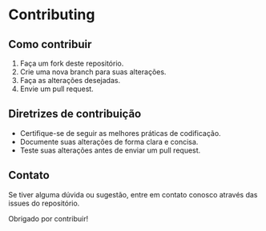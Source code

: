 # Contributing

## Como contribuir

1. Faça um fork deste repositório.
2. Crie uma nova branch para suas alterações.
3. Faça as alterações desejadas.
4. Envie um pull request.

## Diretrizes de contribuição

- Certifique-se de seguir as melhores práticas de codificação.
- Documente suas alterações de forma clara e concisa.
- Teste suas alterações antes de enviar um pull request.

## Contato

Se tiver alguma dúvida ou sugestão, entre em contato conosco através das issues do repositório.

Obrigado por contribuir!
